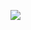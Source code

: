 
<a href="https://opgc.me/#/users/DRLee98" target="_blank"><img src="https://api.opgc.me/githubs/users/DRLee98/tag/?theme=basic" /></a>

<!--
**DRLee98/DRLee98** is a ✨ _special_ ✨ repository because its `README.md` (this file) appears on your GitHub profile.

Here are some ideas to get you started:

- 🔭 I’m currently working on ...
- 🌱 I’m currently learning ...
- 👯 I’m looking to collaborate on ...
- 🤔 I’m looking for help with ...
- 💬 Ask me about ...
- 📫 How to reach me: ...
- 😄 Pronouns: ...
- ⚡ Fun fact: ...
-->
